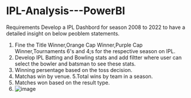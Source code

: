 # IPL-Analysis---PowerBI
Requirements
Develop a IPL Dashbord for season 2008 to 2022 to have a detailed insight on below peoblem statements.
1. Fine the Title Winner,Orange Cap Winner,Purple Cap Winner,Tournaments 6's and 4;s for the respective season on IPL.
2. Develop IPL Batting and Bowling stats and add filtter where user can select the bowler and batsman to see these stats.
3. Winning persentage based on the toss decision.
4. Matchas win by venue.
5.Total wins by team in a season.
6. Matches won based on the result type.
7. ![image](https://github.com/Piriyanka18/IPL-Analysis---PowerBI/assets/80697383/19fca58d-ccc9-42a2-a9a6-9b5b73dabaa6)
